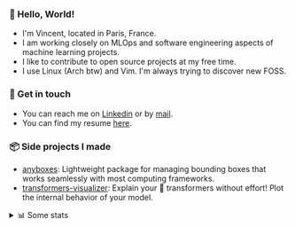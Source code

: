 ### 👋 Hello, World!

- I'm Vincent, located in Paris, France.
- I am working closely on MLOps and software engineering aspects of machine learning projects.
- I like to contribute to open source projects at my free time.
- I use Linux (Arch btw) and Vim. I'm always trying to discover new FOSS.

### 🔗 Get in touch

- You can reach me on [Linkedin](https://www.linkedin.com/in/vincent-duchauffour-3a9641155/) or by [mail](mailto:vincent.duchauffour@proton.me).
- You can find my resume [here](https://raw.githubusercontent.com/VDuchauffour/resume/main/resume.pdf).

### 📦 Side projects I made

- [anyboxes](https://github.com/VDuchauffour/anyboxes): Lightweight package for managing bounding boxes that works seamlessly with most computing frameworks.
- [transformers-visualizer](https://github.com/VDuchauffour/transformers-visualizer): Explain your 🤗 transformers without effort! Plot the internal behavior of your model. 

<details><summary>📊 Some stats</summary>  
  
<p align="center">
  <img alt="VDuchauffour's github stats" src="https://github-readme-stats.vercel.app/api?username=VDuchauffour&include_all_commits=true&show_icons=true&theme=react"/>
  <br />
  <img alt="VDuchauffour's streak stats" src="https://streak-stats.demolab.com?user=VDuchauffour&theme=react"/>
  <br />
  <img alt="VDuchauffour's language stats" src="https://github-readme-stats.vercel.app/api/top-langs/?username=VDuchauffour&count_private=true&include_all_commits=true&show_icons=true&layout=compact&theme=react"/>
  <!--   <br />
  <img alt="VDuchauffour's Wakatime stats" src="https://github-readme-stats.vercel.app/api/wakatime?username=VDuchauffour&theme=react"/> -->
</p>

#### 🧭 Wakatime stats
<!--START_SECTION:waka-->
![Code Time](http://img.shields.io/badge/Code%20Time-1%2C847%20hrs%2053%20mins-blue)

![Lines of code](https://img.shields.io/badge/From%20Hello%20World%20I%27ve%20Written-4.5%20million%20lines%20of%20code-blue)

**🐱 My GitHub Data** 

> 📦 979.3 kB Used in GitHub's Storage 
 > 
> 🏆 468 Contributions in the Year 2024
 > 
> 🚫 Not Opted to Hire
 > 
> 📜 9 Public Repositories 
 > 
> 🔑 2 Private Repositories 
 > 
**I'm an Early 🐤** 

```text
🌞 Morning                332 commits         ██░░░░░░░░░░░░░░░░░░░░░░░   07.84 % 
🌆 Daytime                2213 commits        █████████████░░░░░░░░░░░░   52.27 % 
🌃 Evening                1275 commits        ████████░░░░░░░░░░░░░░░░░   30.11 % 
🌙 Night                  414 commits         ██░░░░░░░░░░░░░░░░░░░░░░░   09.78 % 
```
📅 **I'm Most Productive on Monday** 

```text
Monday                   969 commits         ██████░░░░░░░░░░░░░░░░░░░   22.89 % 
Tuesday                  728 commits         ████░░░░░░░░░░░░░░░░░░░░░   17.19 % 
Wednesday                717 commits         ████░░░░░░░░░░░░░░░░░░░░░   16.93 % 
Thursday                 780 commits         █████░░░░░░░░░░░░░░░░░░░░   18.42 % 
Friday                   663 commits         ████░░░░░░░░░░░░░░░░░░░░░   15.66 % 
Saturday                 95 commits          █░░░░░░░░░░░░░░░░░░░░░░░░   02.24 % 
Sunday                   282 commits         ██░░░░░░░░░░░░░░░░░░░░░░░   06.66 % 
```


📊 **This Week I Spent My Time On** 

```text
💬 Programming Languages: 
Python                   57 hrs 5 mins       █████████████████████░░░░   84.10 % 
C++                      3 hrs 21 mins       █░░░░░░░░░░░░░░░░░░░░░░░░   04.96 % 
XML                      2 hrs 32 mins       █░░░░░░░░░░░░░░░░░░░░░░░░   03.74 % 
Other                    1 hr 49 mins        █░░░░░░░░░░░░░░░░░░░░░░░░   02.68 % 
TOML                     1 hr 30 mins        █░░░░░░░░░░░░░░░░░░░░░░░░   02.22 % 
```


 Last Updated on 18/05/2024 00:38:31 UTC
<!--END_SECTION:waka-->
</details>
